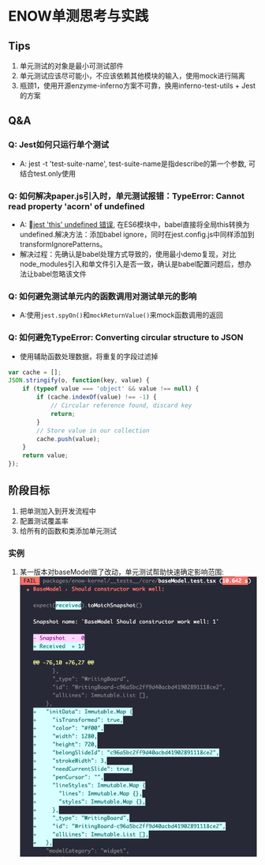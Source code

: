 # ENOW单测思考与实践

## Tips

1. 单元测试的对象是最小可测试部件
2. 单元测试应该尽可能小，不应该依赖其他模块的输入，使用mock进行隔离
3. 瓶颈1，使用开源enzyme-inferno方案不可靠，换用inferno-test-utils + Jest的方案

## Q&A

### Q: Jest如何只运行单个测试

- A: jest -t 'test-suite-name', test-suite-name是指describe的第一个参数, 可结合test.only使用

### Q: 如何解决paper.js引入时，单元测试报错：TypeError: Cannot read property 'acorn' of undefined

- A: [jest 'this' undefined 错误](https://github.com/facebook/jest/issues/3970#issuecomment-328703877), 在ES6模块中，babel直接将全局this转换为undefined.解决方法：添加babel ignore，同时在jest.config.js中同样添加到transformIgnorePatterns。
- 解决过程：先确认是babel处理方式导致的，使用最小demo复现，对比node_modules引入和单文件引入是否一致，确认是babel配置问题后，想办法让babel忽略该文件

### Q: 如何避免测试单元内的函数调用对测试单元的影响

- A:使用`jest.spyOn()`和`mockReturnValue()`来mock函数调用的返回

### Q: 如何避免TypeError: Converting circular structure to JSON

- 使用辅助函数处理数据，将重复的字段过滤掉

```javascript
var cache = [];
JSON.stringify(o, function(key, value) {
    if (typeof value === 'object' && value !== null) {
        if (cache.indexOf(value) !== -1) {
            // Circular reference found, discard key
            return;
        }
        // Store value in our collection
        cache.push(value);
    }
    return value;
});
```

## 阶段目标

1. 把单测加入到开发流程中
2. 配置测试覆盖率
3. 给所有的函数和类添加单元测试

### 实例

1. 某一版本对baseModel做了改动，单元测试帮助快速确定影响范围:
![base-model-snapshot](./assets/base-model-snapshot.jpg)
